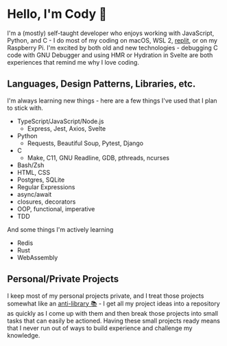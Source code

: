 # Hello, I'm Cody 👋

I'm a (mostly) self-taught developer who enjoys working with JavaScript, Python, and C - I do most of my coding on macOS, WSL 2, [replit](https://replit.com), or on my Raspberry Pi. I'm excited by both old and new technologies - debugging C code with GNU Debugger and using HMR or Hydration in Svelte are both experiences that remind me why I love coding.

## Languages, Design Patterns, Libraries, etc.

I'm always learning new things - here are a few things I've used that I plan to stick with.

- TypeScript/JavaScript/Node.js
  - Express, Jest, Axios, Svelte
- Python
  - Requests, Beautiful Soup, Pytest, Django
- C
  - Make, C11, GNU Readline, GDB, pthreads, ncurses
- Bash/Zsh
- HTML, CSS
- Postgres, SQLite
- Regular Expressions
- async/await
- closures, decorators
- OOP, functional, imperative
- TDD

And some things I'm actively learning

- Redis
- Rust
- WebAssembly

## Personal/Private Projects

I keep most of my personal projects private, and I treat those projects somewhat like an [anti-library 📚](https://www.google.com/search?q=anti-library) - I get all my project ideas into a repository as quickly as I come up with them and then break those projects into small tasks that can easily be actioned. Having these small projects ready means that I never run out of ways to build experience and challenge my knowledge.
